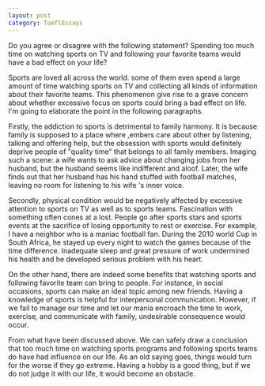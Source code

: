 ```yaml
---
layout: post
category: ToeflEssays
---
```


Do you agree or disagree with the following statement? Spending too much time on watching sports on TV and following your favorite teams would have a bad effect on your life?

Sports are loved all across the world. some of them even spend a large amount of time watching sports on TV and collecting all kinds of information about their favorite teams. This phenomenon give rise to a grave concern about whether excessive focus on sports could bring a bad effect on life. I'm going to elaborate the point in the following paragraphs.

Firstly, the addiction to sports is detrimental to family harmony. It is because family is supposed to a place where ,embers care about other by listening, talking and offering help, but the obsession with sports would definitely deprive people of "quality time" that belongs to all family members. Imaging such a scene: a wife wants to ask advice about changing jobs from her husband, but the husband seems like indifferent and aloof. Later, the wife finds out that her husband has his hand stuffed with football matches, leaving no room for listening to his wife 's inner voice.

Secondly, physical condition would be negatively affected by excessive attention to sports on TV as well as to sports teams. Fascination with something often cones at a lost. People go after sports stars and sports events at the sacrifice of losing opportunity to rest or exercise. For example, I have a neighbor who is a maniac football fan. During the 2010 world Cup in South Africa, he stayed up every night to watch the games because of the time difference.  Inadequate sleep and great pressure of work undermined his health and he developed serious problem with his heart.

On the other hand,  there are indeed some benefits that watching sports and following favorite team can bring to people. For instance, in social occasions, sports can make an ideal topic among new friends. Having a knowledge of sports is helpful for interpersonal communication. However, if we fail to manage our time and let our mania encroach the time to work, exercise, and communicate with family, undesirable consequence would occur.

From what have been discussed above. We can safely draw a conclusion that too much time on watching sports programs and following sports teams do have had influence on our life. As an old saying goes, things would turn for the worse if they go extreme. Having a hobby is a good thing, but if we do not judge it with our life, it would become an obstacle. 
